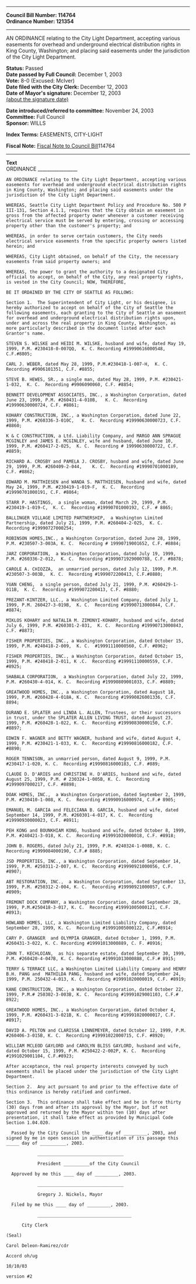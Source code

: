 * * * * *  
  
**Council Bill Number: [](#h0)[](#h2)114764**   
**Ordinance Number: 121354**  
  
* * * * *  
  
AN ORDINANCE relating to the City Light Department, accepting various easements for overhead and underground electrical distribution rights in King County, Washington; and placing said easements under the jurisdiction of the City Light Department.  
  
**Status:** Passed   
**Date passed by Full Council:** December 1, 2003   
**Vote:** 8-0 (Excused: McIver)   
**Date filed with the City Clerk:** December 12, 2003   
**Date of Mayor's signature:** December 12, 2003   
[(about the signature date)](/~public/approvaldate.htm)   
  
  
**Date introduced/referred to committee:** November 24, 2003   
**Committee:** Full Council   
**Sponsor:** WILLS   
  
**Index Terms:** EASEMENTS, CITY-LIGHT  
  
**Fiscal Note:** [Fiscal Note to Council Bill](http://clerk.seattle.gov/~public/fnote/114764.htm)[](#h1)[](#h3)114764  
  
* * * * *  
  
**Text**  
    ORDINANCE _________________  
  
    AN ORDINANCE relating to the City Light Department, accepting various  
    easements for overhead and underground electrical distribution rights  
    in King County, Washington; and placing said easements under the  
    jurisdiction of the City Light Department.  
  
    WHEREAS, Seattle City Light Department Policy and Procedure No. 500 P  
    III-131, Section 4.1.1, requires that the City obtain an easement in  
    gross from the affected property owner whenever a customer receiving  
    electrical service must be served by entering, crossing or accessing  
    property other than the customer's property; and  
  
    WHEREAS, in order to serve certain customers, the City needs  
    electrical service easements from the specific property owners listed  
    herein; and  
  
    WHEREAS, City Light obtained, on behalf of the City, the necessary  
    easements from said property owners; and  
  
    WHEREAS, the power to grant the authority to a designated City  
    official to accept, on behalf of the City, any real property rights,  
    is vested in the City Council; NOW, THEREFORE,  
  
    BE IT ORDAINED BY THE CITY OF SEATTLE AS FOLLOWS:  
  
    Section 1.  The Superintendent of City Light, or his designee, is  
    hereby authorized to accept on behalf of the City of Seattle the  
    following easements, each granting to the City of Seattle an easement  
    for overhead and underground electrical distribution rights upon,  
    under and across the real property in King County, Washington, as  
    more particularly described in the document listed after each  
    Grantor's name.  
  
    STEVEN S. WILSKE and HEIDI M. WILSKE, husband and wife, dated May 19,  
    1999, P.M. #230418-0-007QQ,  K. C. Recording #19990616000548,  
    C.F.#8805;  
  
    CARL J. WEBER, dated May 28, 1999, P.M.#230418-1-007-H,  K. C.  
    Recording #9906101351, C.F. #8855;  
  
    STEVE B. HEWES, SR., a single man, dated May 28, 1999, P.M. #230421-  
    1-032,  K. C.  Recording #9906090060, C.F. #8854;  
  
    BENNETT DEVELOPMENT ASSOCIATES, INC., a Washington Corporation, dated  
    June 23, 1999, P.M. #260431-4-010B,   K. C.  Recording  
    #19990630000724, C.F. #8861;  
  
    KOHARY CONSTRUCTION, INC., a Washington Corporation, dated June 22,  
    1999, P.M. #260336-3-010C,   K. C.  Recording #19990630000723, C.F.  
    #8860;  
  
    K & C CONSTRUCTION, a Ltd. Liability Company, and MARGO ANN SPRAGUE  
    MCGINLEY and JAMES E. MCGINLEY, wife and husband, dated June 10,  
    1999, P.M. #260417-2-025,  K. C.  Recording # 19990630000722, C.F.  
    #8859;  
  
    RICHARD A. CROSBY and PAMELA J. CROSBY, husband and wife, dated June  
    29, 1999, P.M. #260409-2-044,    K. C.  Recording #19990701000189,  
    C.F. #8862;  
  
    EDWARD M. MATTHIESEN and WANDA S. MATTHIESEN, husband and wife, dated  
    May 24, 1999, P.M. #230419-1-019-F,  K. C.  Recording  
    #19990701000191, C.F. #8864;  
  
    STARR P. HASTINGS,  a single woman, dated March 29, 1999, P.M.  
    #230419-1-019-C,  K. C.  Recording #19990701000192, C.F. # 8865;  
  
    BALLINGER VILLAGE LIMITED PARTNERSHIP,  a Washington Limited  
    Partnership, dated July 21, 1999, P.M. #260404-2-025,  K. C.  
    Recording #19990727000254;  
  
    ROBINSON HOMES,INC., a Washington Corporation, dated June 28, 1999,  
    P.M. #230507-3-003A, K. C.  Recording # 19990719001652, C.F. #8884;  
  
    JARZ CORPORATION,  a Washington Corporation, dated July 19, 1999,  
    P.M. #260336-2-012,  K. C.  Recording #1999071929000788, C.F. #8878;  
  
    CAROLE A. CHIOZZA,  an unmarried person, dated July 12, 1999, P.M.  
    #230507-3-003B,  K. C.  Recording #1999072200413, C.F.#8880;  
  
    YUAN CHENG,  a single person, dated July 21, 1999, P.M. #260429-1-  
    011B,  K. C.  Recording #1999072200413, C.F. #8880;  
  
    PREZANT-KINTZER, LLC., a Washington Limited Company, dated July 1,  
    1999, P.M. 260427-3-019B,  K. C.  Recording #19990713000844, C.F.  
    #8874;  
  
    MIKLOS KOHARY and NATALIA M. ZIMONYI-KOHARY, husband and wife, dated  
    July 6, 1999, P.M. #260301-2-031,  K. C.  Recording #19990713000843,  
    C.F. #8873;  
  
    FISHER PROPERTIES, INC., a Washington Corporation, dated October 15,  
    1999, P.M. #240418-2-009,  K. C.  #19991110000560, C.F. #8962;  
  
    FISHER PROPERTIES, INC., a Washington Corporation, dated October 15,  
    1999, P.M. #240418-2-011, K .C.  Recording #19991110000559, C.F.  
    #8925;  
  
    SHABALA CORPORATION,  a Washington Corporation, dated July 22, 1999,  
    P.M. #260430-4-014, K. C.  Recording #19990809001033, C.F. #8889;  
  
    GREATWOOD HOMES, INC., a Washington Corporation, dated August 18,  
    1999, P.M. #260428-4-018A, K. C.  Recording #19990826001336, C.F.  
    8894;  
  
    DURAND E. SPLATER and LINDA L. ALLEN, Trustees, or their successors  
    in trust, under the SPLATER ALLEN LIVING TRUST, dated August 23,  
    1999, P.M. #260428-1-022, K. C.  Recording #19990830000150, C.F.  
    #8897;  
  
    EDWIN F. WAGNER and BETTY WAGNER, husband and wife, dated August 4,  
    1999, P.M. #230421-1-033, K. C.  Recording #19990816000182, C.F.  
    #8890;  
  
    ROGER TENNISON, an unmarried person, dated August 9, 1999, P.M.  
    #230417-1-020, K. C.  Recording #19990816000183, C.F. #889;  
  
    CLAUDE D. D'ARIES and CHRISTINE H. D'ARIES, husband and wife, dated  
    August 25, 1999, P.M. # 230324-1-005B, K. C.  Recording  
    #1999097000217, C.F. #8898;  
  
    DOAK HOMES, INC.,  a Washington Corporation, dated September 2, 1999,  
    P.M. #230410-1-008, K. C.  Recording #19990916000974, C.F.# 8905;  
  
    EMANUEL M. GARCIA and FELECIANA B. GARCIA, husband and wife, dated  
    September 14, 1999, P.M. #260301-4-017, K. C.  Recording  
    #19990930000023, C.F. #8911;  
  
    PEH KONG and BOUNKHIAM KONG, husband and wife, dated October 8, 1999,  
    P.M. #240421-3-018, K. C.  Recording #19991020000018, C.F. #8918;  
  
    JOHN B. ROGERS, dated July 21, 1999, P.M. #240324-1-008B, K. C.  
    Recording #1999084000190, C.F.# 8885;  
  
    JSD PROPERTIES, INC., a Washington Corporation, dated September 14,  
    1999, P.M. #250311-2-007, K. C.  Recording #19990921000056, C.F.  
    #8907;  
  
    ABT RESTORATION, INC.,  a Washington Corporation, dated September 13,  
    1999, P.M. #250312-2-004, K. C.  Recording #19990921000057, C.F.  
    #8909;  
  
    FREMONT DOCK COMPANY, a Washington Corporation, dated September 28,  
    1999, P.M.#250418-3-017, K. C.  Recording #19991005000121, C.F.  
    #8913;  
  
    HOWLAND HOMES, LLC, a Washington Limited Liability Company, dated  
    September 28, 1999, K. C.  Recording #19991005000122, C.F.#8914;  
  
    CARY P. GRANGER  and OLYMPIA GRANGER, dated October 1, 1999, P.M.  
    #260431-3-022, K. C. Recording #19991013000889, C. F. #8916;  
  
    JOHN T. KECHLOIAN,  as his separate estate, dated September 30, 1999,  
    P.M. #260420-4-047B, K. C. Recording #19991013000888, C.F.# 8915;  
  
    TERRY & TERRACE LLC, a Washington Limited Liability Company and HENRY  
    B.H. PANG and  MATHILDA PANG, husband and wife, dated September 24,  
    1999, P.M. 250432-4-013, K. C. Recording #19991020000019, C.F. #8919;  
  
    KANE CONSTRUCTION, INC., a Washington Corporation, dated October 22,  
    1999, P.M.# 250302-3-003B, K. C.  Recording #19991029001103, C.F.#  
    8922;  
  
    GREATWOOD HOMES, INC., a Washington Corporation, dated October 4,  
    1999, P.M. #260431-3-021B, K. C.  Recording #19991020000017, C.F.  
    #8917;  
  
    DAVID A. PELTON and CLARISSA LINNEMEYER, dated October 12, 1999, P.M.  
    #260406-3-015B, K. C.  Recording #19991022000715, C.F. #8920;  
  
    WILLIAM MCLEOD GAYLORD and CAROLYN BLISS GAYLORD, husband and wife,  
    dated October 15, 1999, P.M. #250422-2-002P, K. C.  Recording  
    #1991029001104, C.F.#8923;  
  
    After acceptance, the real property interests conveyed by such  
    easements shall be placed under the jurisdiction of the City Light  
    Department.  
  
    Section 2.  Any act pursuant to and prior to the effective date of  
    this ordinance is hereby ratified and confirmed.  
  
    Section 3.  This ordinance shall take effect and be in force thirty  
    (30) days from and after its approval by the Mayor, but if not  
    approved and returned by the Mayor within ten (10) days after  
    presentation, it shall take effect as provided by Municipal Code  
    Section 1.04.020.  
  
      Passed by the City Council the ____ day of _________, 2003, and  
    signed by me in open session in authentication of its passage this  
    _____ day of __________, 2003.  
  
                _________________________________  
  
                President __________of the City Council  
  
      Approved by me this ____ day of _________, 2003.  
  
                _________________________________  
  
                Gregory J. Nickels, Mayor  
  
      Filed by me this ____ day of _________, 2003.  
  
                ____________________________________  
  
          City Clerk  
  
    (Seal)  
  
    Carol Deleon-Ramirez/cdr  
  
    Accord oh/ug  
  
    10/10/03  
  
    version #2  
